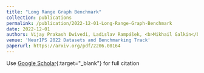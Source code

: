 ```yaml
---
title: "Long Range Graph Benchmark"
collection: publications
permalink: /publication/2022-12-01-Long-Range-Graph-Benchmark
date: 2022-12-01
authors: Vijay Prakash Dwivedi, Ladislav Rampášek, <b>Mikhail Galkin</b>, Ali Parviz, Guy Wolf, Anh Tuan Luu, Dominique Beaini
venue: 'NeurIPS 2022 Datasets and Benchmarking Track'
paperurl: https://arxiv.org/pdf/2206.08164
---
```

Use [Google Scholar](https://scholar.google.com/scholar?q=Long+Range+Graph+Benchmark){:target="_blank"} for full citation